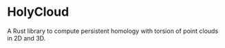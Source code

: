 # HolyCloud
A Rust library to compute persistent homology with torsion of point clouds in 2D and 3D.

